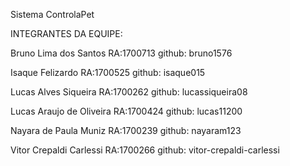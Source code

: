 

Sistema ControlaPet

INTEGRANTES DA EQUIPE:

Bruno Lima dos Santos       RA:1700713		github: bruno1576 

Isaque Felizardo			RA:1700525		github: isaque015

Lucas Alves Siqueira        RA:1700262		github: lucassiqueira08

Lucas Araujo de Oliveira    RA:1700424		github: lucas11200

Nayara de Paula Muniz		RA:1700239 		github: nayaram123

Vitor Crepaldi Carlessi     RA:1700266		github: vitor-crepaldi-carlessi 
